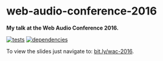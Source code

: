 # web-audio-conference-2016

**My talk at the Web Audio Conference 2016.**

[![tests](https://img.shields.io/travis/chrisguttandin/web-audio-conference-2016/master.svg?style=flat-square)](https://travis-ci.org/chrisguttandin/web-audio-conference-2016)
[![dependencies](https://img.shields.io/david/chrisguttandin/web-audio-conference-2016.svg?style=flat-square)](https://www.npmjs.com/package/web-audio-conference-2016)

To view the slides just navigate to: [bit.ly/wac-2016](http://chrisguttandin.github.io/web-audio-conference-2016/).
